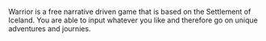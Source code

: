 Warrior is a free narrative driven game that is based on the Settlement of Iceland. You are able to input whatever you like and therefore go on unique adventures and journies.
